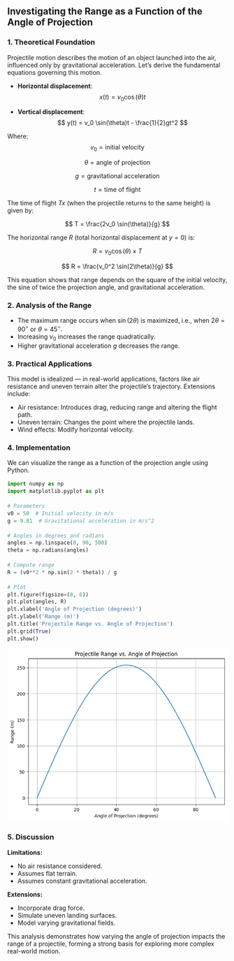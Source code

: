 ## Investigating the Range as a Function of the Angle of Projection

### 1. Theoretical Foundation

Projectile motion describes the motion of an object launched into the air, influenced only by gravitational acceleration. Let’s derive the fundamental equations governing this motion.

- **Horizontal displacement**: 
$$
 x(t) = v_0 \cos(\theta)t
$$

- **Vertical displacement**: 
$$
 y(t) = v_0 \sin(\theta)t - \frac{1}{2}gt^2
$$

Where:
$$
v_0 = \text{initial velocity}
$$

$$
\theta = \text{angle of projection}
$$

$$
g = \text{gravitational acceleration}
$$

$$
t = \text{time of flight}
$$


The time of flight $Tx$ (when the projectile returns to the same height) is given by:

$$
 T = \frac{2v_0 \sin(\theta)}{g}
$$

The horizontal range $R$ (total horizontal displacement at $y = 0$) is:

$$
 R = v_0 \cos(\theta) \times T 
$$

$$
 R = \frac{v_0^2 \sin(2\theta)}{g} 
$$

This equation shows that range depends on the square of the initial velocity, the sine of twice the projection angle, and gravitational acceleration.

### 2. Analysis of the Range

- The maximum range occurs when $\sin(2\theta)$ is maximized, i.e., when $2\theta = 90^\circ$ or $\theta = 45^\circ$.
- Increasing $v_0$ increases the range quadratically.
- Higher gravitational acceleration $g$ decreases the range.

### 3. Practical Applications

This model is idealized — in real-world applications, factors like air resistance and uneven terrain alter the projectile’s trajectory. Extensions include:

- Air resistance: Introduces drag, reducing range and altering the flight path.
- Uneven terrain: Changes the point where the projectile lands.
- Wind effects: Modify horizontal velocity.

### 4. Implementation

We can visualize the range as a function of the projection angle using Python.

```python
import numpy as np
import matplotlib.pyplot as plt

# Parameters
v0 = 50  # Initial velocity in m/s
g = 9.81  # Gravitational acceleration in m/s^2

# Angles in degrees and radians
angles = np.linspace(0, 90, 500)
theta = np.radians(angles)

# Compute range
R = (v0**2 * np.sin(2 * theta)) / g

# Plot
plt.figure(figsize=(8, 6))
plt.plot(angles, R)
plt.xlabel('Angle of Projection (degrees)')
plt.ylabel('Range (m)')
plt.title('Projectile Range vs. Angle of Projection')
plt.grid(True)
plt.show()
```

![alt text](image.png)

### 5. Discussion

**Limitations:**

- No air resistance considered.
- Assumes flat terrain.
- Assumes constant gravitational acceleration.

**Extensions:**

- Incorporate drag force.
- Simulate uneven landing surfaces.
- Model varying gravitational fields.

This analysis demonstrates how varying the angle of projection impacts the range of a projectile, forming a strong basis for exploring more complex real-world motion.

